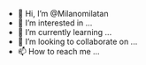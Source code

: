 - 👋 Hi, I’m @Milanomilatan
- 👀 I’m interested in ...
- 🌱 I’m currently learning ...
- 💞️ I’m looking to collaborate on ...
- 📫 How to reach me ...

<!---
Milanomilatan/Milanomilatan is a ✨ special ✨ repository because its `README.md` (this file) appears on your GitHub profile.
You can click the Preview link to take a look at your changes.
--->
